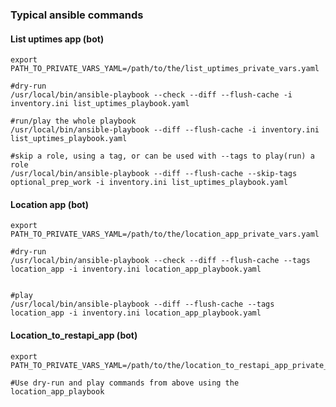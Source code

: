 ### Typical ansible commands

#### List uptimes app (bot)

```
export PATH_TO_PRIVATE_VARS_YAML=/path/to/the/list_uptimes_private_vars.yaml

#dry-run
/usr/local/bin/ansible-playbook --check --diff --flush-cache -i inventory.ini list_uptimes_playbook.yaml

#run/play the whole playbook
/usr/local/bin/ansible-playbook --diff --flush-cache -i inventory.ini list_uptimes_playbook.yaml

#skip a role, using a tag, or can be used with --tags to play(run) a role
/usr/local/bin/ansible-playbook --diff --flush-cache --skip-tags optional_prep_work -i inventory.ini list_uptimes_playbook.yaml
```

#### Location app (bot)

```
export PATH_TO_PRIVATE_VARS_YAML=/path/to/the/location_app_private_vars.yaml

#dry-run
/usr/local/bin/ansible-playbook --check --diff --flush-cache --tags location_app -i inventory.ini location_app_playbook.yaml


#play
/usr/local/bin/ansible-playbook --diff --flush-cache --tags location_app -i inventory.ini location_app_playbook.yaml
```

#### Location_to_restapi_app (bot)

```
export PATH_TO_PRIVATE_VARS_YAML=/path/to/the/location_to_restapi_app_private_vars.yaml

#Use dry-run and play commands from above using the location_app_playbook

```


<!---
# vim: ai et ts=4 sw=4 sts=4 nu
-->
